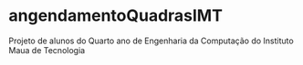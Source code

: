 # angendamentoQuadrasIMT
Projeto de alunos do Quarto ano de Engenharia da Computação do Instituto Maua de Tecnologia
